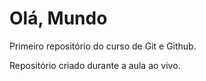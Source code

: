 # Olá, Mundo
 Primeiro repositório do curso de Git e Github.

 Repositório criado durante a aula ao vivo.
